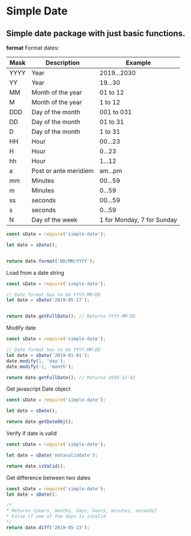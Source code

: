 # Simple Date

## Simple date package with just basic functions.


**format** Format dates:

| Mask | Description | Example |
|---|---|---|
| YYYY | Year | 2019...2030|
| YY | Year | 19...30|
| MM | Month of the year | 01 to 12|
| M | Month of the year | 1 to 12|
| DDD | Day of the month | 001 to 031|
| DD | Day of the month | 01 to 31|
| D | Day of the month | 1 to 31|
| HH | Hour | 00...23|
| H | Hour | 0...23|
| hh | Hour | 1...12|
| a | Post or ante meridiem | am...pm |
| mm | Minutes | 00...59 |
| m | Minutes | 0...59 |
| ss | seconds | 00...59 |
| s | seconds | 0...59 |
| N | Day of the week | 1 for Monday, 7 for Sunday|

```javascript
const sDate = require('simple-date');

let date = sDate();


return date.format('DD/MM/YYYY');
```

Load from a date string
```javascript
const sDate = require('simple-date');

// Date format has to be YYYY-MM-DD
let date = sDate('2019-05-17');


return date.getFullDate(); // Returns YYYY-MM-DD
```

Modify date
```javascript
const sDate = require('simple-date');

// Date format has to be YYYY-MM-DD
let date = sDate('2019-01-01');
date.modify(1, 'day');
date.modify(-1, 'month');

return date.getFullDate(); // Returns 2018-12-02
```

Get javascript Date object

```javascript
const sDate = require('simple-date');

let date = sDate();

return date.getDateObj();
```

Verify if date is valid
```javascript
const sDate = require('simple-date');

let date = sDate('notavaliddate');

return date.isValid();
```

Get difference between two dates
```javascript
const sDate = require('simple-date');
let date = sDate();

/*
* Returns {years, months, days, hours, minutes, seconds}
* False if one of the days is invalid
*/
return date.diff('2019-05-23');
```